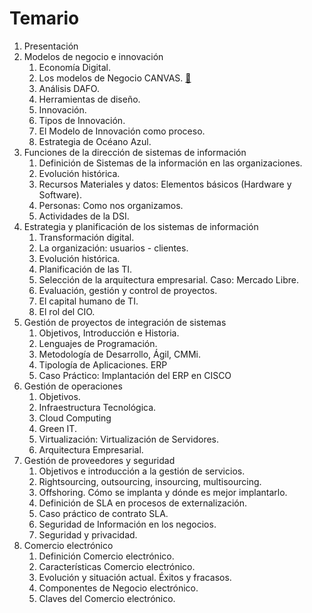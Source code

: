 # Temario

1. Presentación
1. Modelos de negocio e innovación
    1. Economía Digital.
    1. Los modelos de Negocio CANVAS. [:link:](https://eship.ox.ac.uk/business-model-canvas-explained/)
    1. Análisis DAFO.
    1. Herramientas de diseño.
    1. Innovación.
    1. Tipos de Innovación.
    1. El Modelo de Innovación como proceso.
    1. Estrategia de Océano Azul.
1. Funciones de la dirección de sistemas de información
    1. Definición de Sistemas de la información en las organizaciones.
    1. Evolución histórica.
    1. Recursos Materiales y datos: Elementos básicos (Hardware y Software).
    1. Personas: Como nos organizamos.
    1. Actividades de la DSI.
1. Estrategia y planificación de los sistemas de información
    1. Transformación digital.
    1. La organización: usuarios - clientes.
    1. Evolución histórica.
    1. Planificación de las TI.
    1. Selección de la arquitectura empresarial. Caso: Mercado Libre.
    1. Evaluación, gestión y control de proyectos.
    1. El capital humano de TI.
    1. El rol del CIO.
1. Gestión de proyectos de integración de sistemas
    1. Objetivos, Introducción e Historia.
    1. Lenguajes de Programación.
    1. Metodología de Desarrollo, Ágil, CMMi.
    1. Tipología de Aplicaciones. ERP
    1. Caso Práctico: Implantación del ERP en CISCO
1. Gestión de operaciones
    1. Objetivos.
    1. Infraestructura Tecnológica.
    1. Cloud Computing
    1. Green IT.
    1. Virtualización: Virtualización de Servidores.
    1. Arquitectura Empresarial. 
1. Gestión de proveedores y seguridad
    1. Objetivos e introducción a la gestión de servicios.
    1. Rightsourcing, outsourcing, insourcing, multisourcing. 
    1. Offshoring. Cómo se implanta y dónde es mejor implantarlo.
    1. Definición de SLA en procesos de externalización.
    1. Caso práctico de contrato SLA.
    1. Seguridad de Información en los negocios.
    1. Seguridad y privacidad.
1. Comercio electrónico
    1. Definición Comercio electrónico.
    1. Características Comercio electrónico.
    1. Evolución y situación actual. Éxitos y fracasos.
    1. Componentes de Negocio electrónico.
    1. Claves del Comercio electrónico.